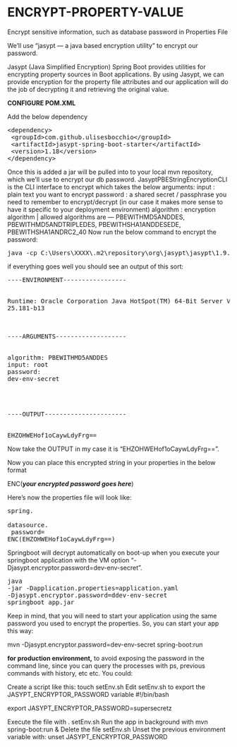 # ENCRYPT-PROPERTY-VALUE
Encrypt sensitive information, such as database password in Properties File

<p>We’ll use “jasypt — a java based encryption utility” to encrypt our password.</p>

<p>Jasypt (Java Simplified Encryption) Spring Boot provides utilities for encrypting property sources in Boot applications.
By using Jasypt, we can provide encryption for the property file attributes and our application will do the job of decrypting it and retrieving the original value.</p>

<strong>CONFIGURE POM.XML</strong>
<p>Add the below dependency</p>

<pre class="fn fo fp fq fr ht hu hv"><span id="d0d4" class="hw gp dc bk hx b eg hy hz r ia">&lt;dependency&gt;<br/> &lt;groupId&gt;com.github.ulisesbocchio&lt;/groupId&gt;<br/> &lt;artifactId&gt;jasypt-spring-boot-starter&lt;/artifactId&gt;<br/> &lt;version&gt;1.18&lt;/version&gt;<br/>&lt;/dependency&gt;</span></pre><p id="5e0b" class="ha hb dc bk hc b hd ho hf hp hh hq hj hr hl hs hn">

Once this is added a jar will be pulled into to your local mvn repository, which we’ll use to encrypt our db password.
JasyptPBEStringEncryptionCLI is the CLI interface to encrypt which takes the below arguments:
input : plain text you want to encrypt
password : a shared secret / passphrase you need to remember to encrypt/decrypt (in our case it makes more sense to have it specific to your deployment environment)
algorithm : encryption algorithm | allowed algorithms are — PBEWITHMD5ANDDES, PBEWITHMD5ANDTRIPLEDES, PBEWITHSHA1ANDDESEDE, PBEWITHSHA1ANDRC2_40
Now run the below command to encrypt the password:

<pre class="fn fo fp fq fr ht hu hv"><span id="3d74" class="hw gp dc bk hx b eg hy hz r ia">java -cp C:\Users\XXXX\.m2\repository\org\jasypt\jasypt\1.9.3\jasypt-1.9.3.jar org.jasypt.intf.cli.JasyptPBEStringEncryptionCLI input=root password=dev-env-secret algorithm=PBEWITHMD5ANDDES</span></pre>


if everything goes well you should see an output of this sort:</p><pre class="fn fo fp fq fr ht hu hv"><span id="a65f" class="hw gp dc bk hx b eg hy hz r ia">----ENVIRONMENT-----------------<br/> <br/>Runtime: Oracle Corporation Java HotSpot(TM) 64-Bit Server VM 25.181-b13<br/> <br/> <br/> <br/>----ARGUMENTS-------------------<br/> <br/>algorithm: PBEWITHMD5ANDDES<br/>input: root<br/>password: dev-env-secret<br/> <br/> <br/> <br/>----OUTPUT----------------------<br/> <br/>EHZOHWEHof1oCaywLdyFrg==</span></pre><p id="81c2" class="ha hb dc bk hc b hd ho hf hp hh hq hj hr hl hs hn">

Now take the OUTPUT in my case it is “EHZOHWEHof1oCaywLdyFrg==”.</p><p id="602e" class="ha hb dc bk hc b hd ho hf hp hh hq hj hr hl hs hn">Now you can place this encrypted string in your properties in the below format</p><p id="ed0d" class="ha hb dc bk hc b hd ho hf hp hh hq hj hr hl hs hn">ENC(***your encrypted password goes here***)</p><p id="e220" class="ha hb dc bk hc b hd ho hf hp hh hq hj hr hl hs hn">Here’s now the properties file will look like:</p><pre class="fn fo fp fq fr ht hu hv"><span id="f7ba" class="hw gp dc bk hx b eg hy hz r ia">spring.<br/>  datasource.<br/>    password= ENC(EHZOHWEHof1oCaywLdyFrg==)</span></pre><p id="998d" class="ha hb dc bk hc b hd ho hf hp hh hq hj hr hl hs hn">Springboot will decrypt automatically on boot-up when you execute your springboot application with the VM option “-Djasypt.encryptor.password=dev-env-secret”.</p><pre class="fn fo fp fq fr ht hu hv"><span id="68c3" class="hw gp dc bk hx b eg hy hz r ia">java -jar -Dapplication.properties=application.yaml -Djasypt.encryptor.password=ddev-env-secret springboot_app.jar</span></pre>

<p>Keep in mind, that you will need to start your application using the same password you used to encrypt the properties. So, you can start your app this way:</p>

<p>mvn -Djasypt.encryptor.password=dev-env-secret spring-boot:run</p>

<p><strong>for production environment,</strong> to avoid exposing the password in the command line, since you can query the processes with ps, previous commands with history, etc etc. You could:</p>

<p>Create a script like this: touch setEnv.sh
Edit setEnv.sh to export the JASYPT_ENCRYPTOR_PASSWORD variable
#!/bin/bash

export JASYPT_ENCRYPTOR_PASSWORD=supersecretz

Execute the file with . setEnv.sh
Run the app in background with mvn spring-boot:run &
Delete the file setEnv.sh
Unset the previous environment variable with: unset JASYPT_ENCRYPTOR_PASSWORD</p>
